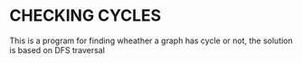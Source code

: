 # CHECKING CYCLES

This is a program for finding wheather a graph has cycle or not, the solution is based on DFS traversal